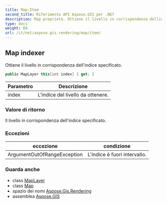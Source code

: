 ```yaml
---
title: Map.Item
second_title: Riferimento API Aspose.GIS per .NET
description: Map proprietà. Ottiene il livello in corrispondenza dellindice specificato.
type: docs
weight: 60
url: /it/net/aspose.gis.rendering/map/item/
---
```

## Map indexer

Ottiene il livello in corrispondenza dell'indice specificato.

```csharp
public MapLayer this[int index] { get; }
```

| Parametro | Descrizione |
| --- | --- |
| index | L'indice del livello da ottenere. |

### Valore di ritorno

Il livello in corrispondenza dell'indice specificato.

### Eccezioni

| eccezione | condizione |
| --- | --- |
| ArgumentOutOfRangeException | L'indice è fuori intervallo. |

### Guarda anche

* class [MapLayer](../../maplayer/)
* class [Map](../)
* spazio dei nomi [Aspose.Gis.Rendering](../../map/)
* assemblea [Aspose.GIS](../../../)


